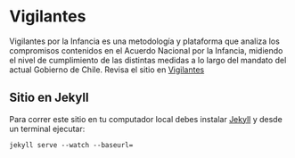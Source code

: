 # Vigilantes

Vigilantes por la Infancia es una metodología y plataforma que analiza los compromisos contenidos en el Acuerdo Nacional por la Infancia, midiendo el nivel de cumplimiento de las distintas medidas a lo largo del mandato del actual Gobierno de Chile.
Revisa el sitio en [Vigilantes](http://vigilantesporlainfancia.cl)

## Sitio en Jekyll

Para correr este sitio en tu computador local debes instalar [Jekyll](http://jekyllrb.com/) y desde un terminal ejecutar:

`jekyll serve --watch --baseurl=`
